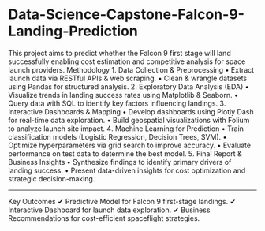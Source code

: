 # Data-Science-Capstone-Falcon-9-Landing-Prediction
This project aims to predict whether the Falcon 9 first stage will land successfully enabling cost estimation and competitive analysis for space launch providers.
Methodology
1️. Data Collection & Preprocessing
   •	Extract launch data via RESTful APIs & web scraping.
   •	Clean & wrangle datasets using Pandas for structured analysis.
2️. Exploratory Data Analysis (EDA)
   •	Visualize trends in landing success rates using Matplotlib & Seaborn.
   •	Query data with SQL to identify key factors influencing landings.
3️. Interactive Dashboards & Mapping
   •	Develop dashboards using Plotly Dash for real-time data exploration.
   •	Build geospatial visualizations with Folium to analyze launch site impact.
4️. Machine Learning for Prediction
   •	Train classification models (Logistic Regression, Decision Trees, SVM).
   •	Optimize hyperparameters via grid search to improve accuracy.
   •	Evaluate performance on test data to determine the best model.
5️. Final Report & Business Insights
   •	Synthesize findings to identify primary drivers of landing success.
   •	Present data-driven insights for cost optimization and strategic decision-making.
________________________________________
Key Outcomes
   ✔ Predictive Model for Falcon 9 first-stage landings.
   ✔ Interactive Dashboard for launch data exploration.
   ✔ Business Recommendations for cost-efficient spaceflight strategies.
